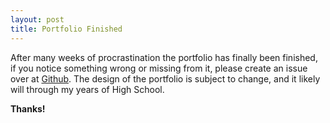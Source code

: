 ```yaml
---
layout: post
title: Portfolio Finished
---
```


After many weeks of procrastination the portfolio has finally been finished, if you notice something wrong or missing from it, please create an issue over at [Github][github-issues]. The design of the portfolio is subject to change, and it likely will through my years of High School.

**Thanks!**

[github-issues]: https://github.com/brettbenderhs/hs-portfolio-jekyll/issues
